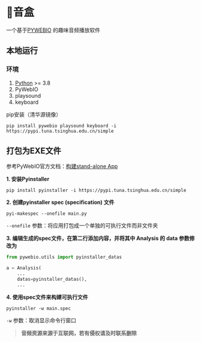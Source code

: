 # 🐔音盒

一个基于[PYWEBIO](https://github.com/pywebio/PyWebIO) 的趣味音频播放软件

## 本地运行

### 环境

1. [Python](https://www.python.org/) >= 3.8
2. PyWebIO
3. playsound
4. keyboard

pip安装（清华源镜像）

```shell
pip install pywebio playsound keyboard -i https://pypi.tuna.tsinghua.edu.cn/simple
```

## 打包为EXE文件

参考PyWebIO官方文档：[构建stand-alone App](https://pywebio.readthedocs.io/zh_CN/latest/libraries_support.html#build-stand-alone-app)


**1. 安装Pyinstaller**

```shell
pip install pyinstaller -i https://pypi.tuna.tsinghua.edu.cn/simple
```

**2. 创建pyinstaller spec (specification) 文件**

```shell
pyi-makespec --onefile main.py
```

`--onefile` 参数：将应用打包成一个单独的可执行文件而非文件夹

**3. 编辑生成的spec文件，在第二行添加内容，并将其中 Analysis 的 data 参数修改为**

```py
from pywebio.utils import pyinstaller_datas

a = Analysis(
    ...
    datas=pyinstaller_datas(),
    ...
```

**4. 使用spec文件来构建可执行文件**

```shell
pyinstaller -w main.spec
```

`-w` 参数：取消显示命令行窗口

> **音频资源来源于互联网，若有侵权请及时联系删除**
